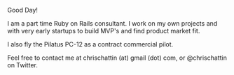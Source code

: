 Good Day!

I am a part time Ruby on Rails consultant. I work on my own projects and with very early startups to build MVP's and find product market fit.

I also fly the Pilatus PC-12 as a contract commercial pilot.

Feel free to contact me at chrischattin (at) gmail (dot) com, or @chrischattin on Twitter.
